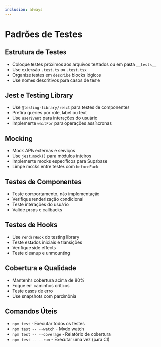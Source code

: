 ```yaml
---
inclusion: always
---
```


# Padrões de Testes

## Estrutura de Testes
- Coloque testes próximos aos arquivos testados ou em pasta `__tests__`
- Use extensão `.test.ts` ou `.test.tsx`
- Organize testes em `describe` blocks lógicos
- Use nomes descritivos para casos de teste

## Jest e Testing Library
- Use `@testing-library/react` para testes de componentes
- Prefira queries por role, label ou text
- Use `userEvent` para interações do usuário
- Implemente `waitFor` para operações assíncronas

## Mocking
- Mock APIs externas e serviços
- Use `jest.mock()` para módulos inteiros
- Implemente mocks específicos para Supabase
- Limpe mocks entre testes com `beforeEach`

## Testes de Componentes
- Teste comportamento, não implementação
- Verifique renderização condicional
- Teste interações do usuário
- Valide props e callbacks

## Testes de Hooks
- Use `renderHook` do testing library
- Teste estados iniciais e transições
- Verifique side effects
- Teste cleanup e unmounting

## Cobertura e Qualidade
- Mantenha cobertura acima de 80%
- Foque em caminhos críticos
- Teste casos de erro
- Use snapshots com parcimônia

## Comandos Úteis
- `npm test` - Executar todos os testes
- `npm test -- --watch` - Modo watch
- `npm test -- --coverage` - Relatório de cobertura
- `npm test -- --run` - Executar uma vez (para CI)